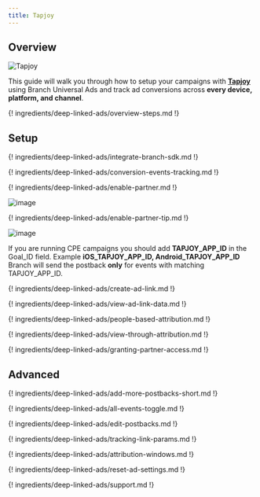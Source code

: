 ```yaml
---
title: Tapjoy
---
```

## Overview

![Tapjoy](https://cdn.branch.io/branch-assets/ad-partner-manager/386574786681131050/tapjoy-logo-1524796724959.png)

This guide will walk you through how to setup your campaigns with <notranslate>**[Tapjoy](http://tapjoy.com)**</notranslate> using Branch Universal Ads and track ad conversions across <notranslate>**every device, platform, and channel**</notranslate>.

{! ingredients/deep-linked-ads/overview-steps.md !}

## Setup

{! ingredients/deep-linked-ads/integrate-branch-sdk.md !}

{! ingredients/deep-linked-ads/conversion-events-tracking.md !}

{! ingredients/deep-linked-ads/enable-partner.md !}

![image](/_assets/img/pages/deep-linked-ads/tapjoy/tapjoy-enable.png)

{! ingredients/deep-linked-ads/enable-partner-tip.md !}

![image](/_assets/img/pages/deep-linked-ads/tapjoy/tapjoy-postbacks-new.png)

If you are running CPE campaigns you should add <notranslate>**TAPJOY_APP_ID**</notranslate> in the Goal_ID field. Example <notranslate>**iOS_TAPJOY_APP_ID, Android_TAPJOY_APP_ID**</notranslate>
Branch will send the postback **only** for events with matching TAPJOY_APP_ID.

{! ingredients/deep-linked-ads/create-ad-link.md !}

{! ingredients/deep-linked-ads/view-ad-link-data.md !}

{! ingredients/deep-linked-ads/people-based-attribution.md !}

{! ingredients/deep-linked-ads/view-through-attribution.md !}

{! ingredients/deep-linked-ads/granting-partner-access.md !}

## Advanced

{! ingredients/deep-linked-ads/add-more-postbacks-short.md !}

{! ingredients/deep-linked-ads/all-events-toggle.md !}

{! ingredients/deep-linked-ads/edit-postbacks.md !}

{! ingredients/deep-linked-ads/tracking-link-params.md !}

{! ingredients/deep-linked-ads/attribution-windows.md !}

{! ingredients/deep-linked-ads/reset-ad-settings.md !}

{! ingredients/deep-linked-ads/support.md !}

